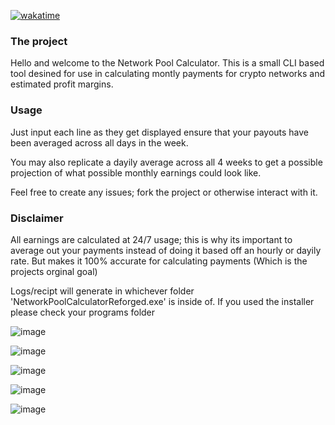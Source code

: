[![wakatime](https://wakatime.com/badge/user/0b1b6854-9980-4101-a28a-0b148d8403d6/project/0453f30b-85f7-4cab-a2be-c51f1f0a4b34.svg)](https://wakatime.com/badge/user/0b1b6854-9980-4101-a28a-0b148d8403d6/project/0453f30b-85f7-4cab-a2be-c51f1f0a4b34)

### The project
Hello and welcome to the Network Pool Calculator. This is a small CLI based tool desined for use in calculating montly payments for crypto networks and estimated profit margins. 

### Usage
Just input each line as they get displayed ensure that your payouts have been averaged across all days in the week.

You may also replicate a dayily average across all 4 weeks to get a possible projection of what possible monthly earnings could look like.

Feel free to create any issues; fork the project or otherwise interact with it.

### Disclaimer 
All earnings are calculated at 24/7 usage; this is why its important to average out your payments instead of doing it based off an hourly or dayily rate.
But makes it 100% accurate for calculating payments (Which is the projects orginal goal)

Logs/recipt will generate in whichever folder 'NetworkPoolCalculatorReforged.exe' is inside of.
If you used the installer please check your programs folder

![image](https://user-images.githubusercontent.com/66909997/169682482-4d3e0c24-db81-40be-90eb-0f1c287b5e71.png)

![image](https://user-images.githubusercontent.com/66909997/169681471-e8d26212-64f5-4a62-b739-75f466661cc0.png)

![image](https://user-images.githubusercontent.com/66909997/169682498-be7d91eb-d36c-4fdb-bea3-4d26bd99d862.png)

![image](https://user-images.githubusercontent.com/66909997/169682577-7e825726-6b6f-4a15-ac41-7b9f64e73a2a.png)

![image](https://user-images.githubusercontent.com/66909997/169682597-cb35683f-69ab-47ed-93f6-4a8b1ae512f5.png)

